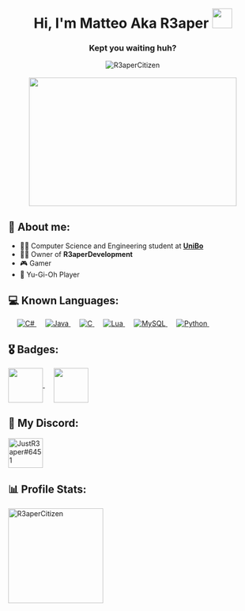 <h1 align="center">Hi, I'm Matteo Aka R3aper <img height="40" src="https://emoji.gg/assets/emoji/5778-kuriboh.png"></h1>
<h3 align="center">Kept you waiting huh?</h3>

<p align="center"> 
	<img src="https://komarev.com/ghpvc/?username=R3aperCitizen&label=Profile%20views&color=blueviolet&style=plastic" alt="R3aperCitizen" /><br><br>
	<img src="https://c.tenor.com/tc_T8z3f_BkAAAAC/tenor.gif" height="260" width="420" alt="" />
</p>

## 👾 About me:
- 🧑‍💻 Computer Science and Engineering student at <a href="unibo.it" target="_blank"><b>UniBo</b></a>
- 👨‍💼 Owner of <b>R3aperDevelopment</b>
- 🎮 Gamer
- 🎴 Yu-Gi-Oh Player

## 💻 Known Languages:

<p>
  &emsp;
  <a href="https://docs.microsoft.com/it-it/dotnet/csharp/" target="_blank">
    <img alt="C#" src="https://img.shields.io/badge/C%23-239120?style=for-the-badge&logo=csharp&logoColor=white">
  </a>
  &emsp; 
  <a href="https://www.java.com" target="_blank"> 
    <img alt="Java" src="https://img.shields.io/badge/java-%23ED8B00.svg?style=for-the-badge&logo=openjdk&logoColor=white">
  </a>
  &emsp;
  <a href="https://www.cprogramming.com/" target="_blank"> 
    <img alt="C" src="https://img.shields.io/badge/C-00599C?style=for-the-badge&logo=c&logoColor=white">
  </a>
  &emsp;
  <a href="https://www.lua.org" target="_blank">
    <img alt="Lua" src="https://img.shields.io/badge/Lua-2C2D72?style=for-the-badge&logo=lua&logoColor=white">
  </a>
  &emsp;
  <a href="https://www.mysql.com" target="_blank">
    <img alt="MySQL" src="https://img.shields.io/badge/MySQL-005C84?style=for-the-badge&logo=mysql&logoColor=white">
  </a>
  &emsp;
  <a href="https://www.python.org" target="_blank">
    <img alt="Python" src="https://img.shields.io/badge/python-3670A0?style=for-the-badge&logo=python&logoColor=ffdd54">
  </a>
  &emsp;
</p>

## 🎖️ Badges:
<p>
<a href="https://www.credly.com/badges/32deee3f-e410-452f-8137-b0dcbe2c4ec3/public_url" target="_blank"> 
    <img src="https://images.credly.com/size/340x340/images/af8c6b4e-fc31-47c4-8dcb-eb7a2065dc5b/I2CS__1_.png" alt="" width="70" height="70" align="center">
</a>
&emsp; 
<a href="https://www.credly.com/badges/0c1c4a37-398e-4004-a628-3a7b4f00928f/public_url" target="_blank"> 
    <img src="https://images.credly.com/size/340x340/images/09b6d58c-763a-4b40-aea1-787d8f46bbcd/Intro2PT.png" alt="" width="70" height="70" align="center">
</a>
</p>

## 📲 My Discord:
<p>
    <a href="https://discordapp.com/users/261152951773560853" target="blank"><img align="center" src="https://raw.githubusercontent.com/rahuldkjain/github-profile-readme-generator/master/src/images/icons/Social/discord.svg" alt="JustR3aper#6451" height="60" width="70" /></a>
</p>

## 📊 Profile Stats:
<p>
	<img src="https://github-readme-stats.vercel.app/api/top-langs?username=R3aperCitizen&langs_count=10&show_icons=true&locale=en&layout=compact&theme=algolia" alt="R3aperCitizen" height="192px"/>
 </p>
